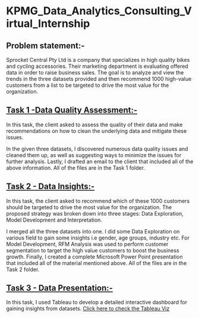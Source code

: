 # KPMG_Data_Analytics_Consulting_Virtual_Internship

<b><h2>Problem statement:-</h2></b>
Sprocket Central Pty Ltd is a company that specializes in high quality bikes and cycling accessories. Their marketing department is evaluating offered data in order to raise business sales. The goal is to analyze and view the trends in the three datasets provided and then recommend 1000 high-value customers from a list to be targeted to drive the most value for the organization.

<b><h2><a href="https://github.com/Nehamp308/KPMG_Data_Analytics_Consulting_Virtual_Internship/tree/main/Task%201%20-%20Data%20Quality%20Assesment">Task 1 -Data Quality Assessment:-</a></h2></b>
In this task, the client asked to assess the quality of their data and make recommendations on how to clean the underlying data and mitigate these issues.

In the given three datasets, I discovered numerous data quality issues and cleaned them up, as well as suggesting ways to minimize the issues for further analysis. Lastly, I drafted an email to the client that included all of the above information. All of the files are in the Task 1 folder.

<b><h2><a href="https://github.com/Nehamp308/KPMG_Data_Analytics_Consulting_Virtual_Internship/tree/main/Task%202%20-%20Data%20Insight">Task 2 - Data Insights:-</a></h2></b>
In this task, the client asked to recommend which of these 1000 customers should be targeted to drive the most value for the organization. The proposed strategy was broken down into three stages: Data Exploration, Model Development and Interpretation.

I merged all the three datasets into one. I did some Data Exploration on various field to gain some insights i.e gender, age groups, industry etc. For Model Development, RFM Analysis was used to perform customer segmentation to target the high value customers to boost the business growth. Finally, I created a complete Microsoft Power Point presentation that included all of the material mentioned above. All of the files are in the Task 2 folder.

<b><h2><a href="https://github.com/Nehamp308/KPMG_Data_Analytics_Consulting_Virtual_Internship/tree/main/Task%203%20-%20Data%20Presentation">Task 3 - Data Presentation:-</a></h2></b>
In this task, I used Tableau to develop a detailed interactive dashboard for gaining insights from datasets. <a href="https://public.tableau.com/app/profile/neha.mahesh.patil/viz/SprocketCentralDashboard-KPMGDataAnalyticsConsultingVirtualInternship/SprocketCentralDashboard">Click here to check the Tableau Viz </a>
